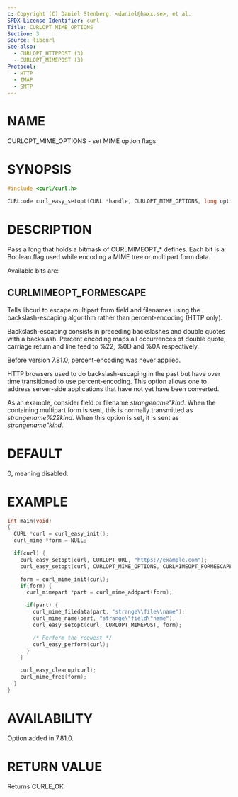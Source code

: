 ```yaml
---
c: Copyright (C) Daniel Stenberg, <daniel@haxx.se>, et al.
SPDX-License-Identifier: curl
Title: CURLOPT_MIME_OPTIONS
Section: 3
Source: libcurl
See-also:
  - CURLOPT_HTTPPOST (3)
  - CURLOPT_MIMEPOST (3)
Protocol:
  - HTTP
  - IMAP
  - SMTP
---
```


# NAME

CURLOPT_MIME_OPTIONS - set MIME option flags

# SYNOPSIS

~~~c
#include <curl/curl.h>

CURLcode curl_easy_setopt(CURL *handle, CURLOPT_MIME_OPTIONS, long options);
~~~

# DESCRIPTION

Pass a long that holds a bitmask of CURLMIMEOPT_* defines. Each bit is a
Boolean flag used while encoding a MIME tree or multipart form data.

Available bits are:

## CURLMIMEOPT_FORMESCAPE

Tells libcurl to escape multipart form field and filenames using the
backslash-escaping algorithm rather than percent-encoding (HTTP only).

Backslash-escaping consists in preceding backslashes and double quotes with
a backslash. Percent encoding maps all occurrences of double quote,
carriage return and line feed to %22, %0D and %0A respectively.

Before version 7.81.0, percent-encoding was never applied.

HTTP browsers used to do backslash-escaping in the past but have over time
transitioned to use percent-encoding. This option allows one to address
server-side applications that have not yet have been converted.

As an example, consider field or filename *strangename"kind*. When the
containing multipart form is sent, this is normally transmitted as
*strangename%22kind*. When this option is set, it is sent as
*strangename"kind*.

# DEFAULT

0, meaning disabled.

# EXAMPLE

~~~c
int main(void)
{
  CURL *curl = curl_easy_init();
  curl_mime *form = NULL;

  if(curl) {
    curl_easy_setopt(curl, CURLOPT_URL, "https://example.com");
    curl_easy_setopt(curl, CURLOPT_MIME_OPTIONS, CURLMIMEOPT_FORMESCAPE);

    form = curl_mime_init(curl);
    if(form) {
      curl_mimepart *part = curl_mime_addpart(form);

      if(part) {
        curl_mime_filedata(part, "strange\\file\\name");
        curl_mime_name(part, "strange\"field\"name");
        curl_easy_setopt(curl, CURLOPT_MIMEPOST, form);

        /* Perform the request */
        curl_easy_perform(curl);
      }
    }

    curl_easy_cleanup(curl);
    curl_mime_free(form);
  }
}
~~~

# AVAILABILITY

Option added in 7.81.0.

# RETURN VALUE

Returns CURLE_OK

